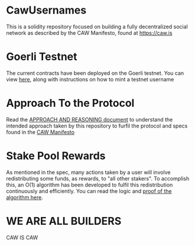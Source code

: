 # CawUsernames

This is a solidity repository focused on building a fully decentralized social network 
as described by the CAW Manifesto, found at https://caw.is


# Goerli Testnet

The current contracts have been deployed on the Goerli testnet.
You can view <a href='./docs/TESTNET_MINTING.md'>here</a>, along with instructions on how to mint a testnet username



# Approach To the Protocol

Read the <a href='./docs/APPROACH_AND_REASONING.md'>APPROACH AND REASONING document</a>
to understand the intended approach taken by this repository to furfil the protocol and specs
found in the <a href='https://caw.is'>CAW Manifesto</a>


# Stake Pool Rewards

As mentioned in the spec, many actions taken by a user will involve redistributing some funds,
as rewards, to "all other stakers". To accomplish this, an O(1) algorithm has been developed to
fulfil this redistribution continuously and efficiently.  You can read the logic and
<a href='./docs/STAKE_POOL_REWARDS.md'>proof of the algorithm here</a>.


# WE ARE ALL BUILDERS 

CAW IS CAW 
